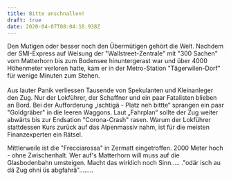 ```yaml
---
title: Bitte anschnallen!
draft: true
date: 2020-04-07T08:04:18.938Z
---
```

Den Mutigen oder besser noch den Übermütigen gehört die Welt. Nachdem der SMI-Express auf Weisung der "Wallstreet-Zentrale" mit "300 Sachen" vom Matterhorn bis zum Bodensee hinuntergerast war und über 4000 Höhenmeter verloren hatte, kam er in der Metro-Station "Tägerwilen-Dorf" für wenige Minuten zum Stehen.\
\
Aus lauter Panik verliessen Tausende von Spekulanten und Kleinanleger den Zug. Nur der Lokführer, der Schaffner und ein paar Fatalisten blieben an Bord. Bei der Aufforderung „ischtigä - Platz neh bittte“ sprangen ein paar "Goldgräber" in die leeren Waggons. Laut „Fahrplan“ sollte der Zug weiter abwärts bis zur Endsation  "Corona-Crash" rasen. Warum der Lokführer stattdessen Kurs zurück auf das Alpenmassiv nahm, ist für die meisten Finanzexperten ein Rätsel. 

Mittlerweile ist die "Frecciarossa" in Zermatt eingetroffen. 2000 Meter hoch - ohne Zwischenhalt. Wer auf's Matterhorn will muss auf die Glasbodenbahn umsteigen. Macht das wirklich noch Sinn..... ."odär isch au dä Zug ohni üs abgfahrä"........
